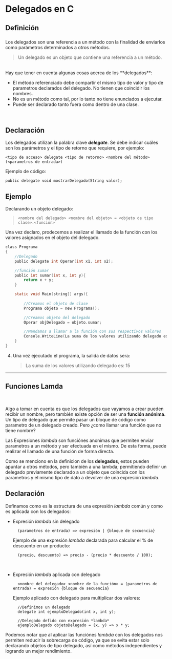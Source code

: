 Delegados en C
=========

## Definición 
###
Los delegados son una referencia a un método con la finalidad de enviarlos como parámetros determinados a otros métodos. 

> Un delegado es un objeto que contiene una referencia a un método. 

<br>
Hay que tener en cuenta algunas cosas acerca de los **delegados**:

* El método referenciado debe compartir el mismo tipo de valor y tipo de parametros declarados del delegado. No tienen que coincidir los nombres.
* No es un método como tal, por lo tanto no tiene enunciados a ejecutar.
* Puede ser declarado tanto fuera como dentro de una clase.

<br>

## Declaración

Los delegados utilizan la palabra clave ***delegate***. Se debe indicar cuáles son los parámetros y el tipo de retorno que requiere, por ejemplo:

    <tipo de acceso> delegate <tipo de retorno> <nombre del método>(<parametros de entrada>) 

Ejemplo de código:

    public delegate void mostrarDelegado(String valor);

## Ejemplo
       
Declarando un objeto delegado:
> `<nombre del delegado> <nombre del objeto> = <objeto de tipo clase>.<función>`

Una vez declaro, prodecemos a realizar el llamado de la función con los valores asignados en el objeto del delegado.

```C
class Programa
{
    //Delegado 
    public delegate int Operar(int x1, int x2);

    //función sumar 
    public int sumar(int x, int y){
        return x + y;
    }

    static void Main(string[] args){
        
        //Creamos el objeto de clase
        Programa objeto = new Programa();

        //Creamos objeto del delegado
        Operar objDelegado = objeto.sumar;

        //Mandamos a llamar a la función con sus respectivos valores
        Console.WriteLine(La suma de los valores utilizando delegado es: " + objDelegado(10, 5));"
    }
}
```
            
4. Una vez ejecutado el programa, la salida de datos sera:

    > La suma de los valores utilizando delegado es: 15 

***

## Funciones Lamda

<br>

Algo a tomar en cuenta es que los delegados que vayamos a crear pueden recibir un nombre, pero también existe opción de ser una **función anónima**. Un tipo de delegado que permite pasar un bloque de código como parametro de un delegado creado. Pero ¿como llamar una función que no tiene nombre?

Las Expresiones *lambda* son funciónes anonimas que permiten enviar parametros a un método y ser efectuada en el mismo. De esta forma, puede realizar el llamado de una función de forma directa. 

Como se menciono en la definicion de los **delegados**, estos pueden apuntar a otros métodos, pero también a una lambda; permitiendo definir un delegado previamente declarado a un objeto que coincida con los parametros y el mismo tipo de dato a devolver de una expresión *lambda*.

## Declaración

Definamos como es la estructura de una expresión *lambda* común y como es aplicada con los delegados:

* Expresión *lambda* sin delegado
        
        (parametros de entrada) => expresión | {bloque de secuencia}

    Ejemplo de una expresión *lambda* declarada para calcular el % de descuento en un producto:

        (precio, descuento) => precio - (precio * descuento / 100);

<br>

* Expresión *lambda* aplicada con delegado

        <nombre del delegado> <nombre de la función> = (parametros de entrada) = expresión {bloque de secuencia}
    
    Ejemplo aplicado con delegado para multiplicar dos valores:

        //Definimos un delegado
        delegate int ejemploDelegado(int x, int y);

        //Delegado defido con expresión *lambda*
        ejemploDelegado objetoDelegado = (x, y) => x * y;


Podemos notar que al aplicar las funciónes *lambda* con los delegados nos permiten reducir la sobrecarga de código, ya que se evita estar solo declarando objetos de tipo delegado, así como métodos independientes y logrando un mejor rendimiento. 